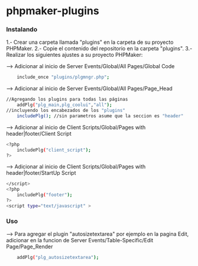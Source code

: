 # phpmaker-plugins

### Instalando
1.- Crear una carpeta llamada "plugins" en la carpeta de su proyecto PHPMaker.
2.- Copie el contenido del repositorio en la carpeta "plugins".
3.- Realizar los siguientes ajustes a su proyecto PHPMaker:

--> Adicionar al inicio de Server Events/Global/All Pages/Global Code
```sh
	include_once "plugins/plgmngr.php";
```
--> Adicionar al inicio de Server Events/Global/All Pages/Page_Head
```sh
//Agregando los plugins para todas las páginas
	addPlg("plg_main,plg_coolui","all");
//incluyendo los encabezados de los "plugins"
	includePlg(); //sin parametros asume que la seccion es "header"
```
--> Adicionar al inicio de Client Scripts/Global/Pages with header|footer/Client Script
```sh
<?php    
	includePlg("client_script");
?>
```
--> Adicionar al inicio de Client Scripts/Global/Pages with header|footer/StartUp Script
```sh
</script>
<?php
	includePlg("footer");
?>
<script type="text/javascript" >
```
### Uso
--> Para agregar el plugin "autosizetextarea" por ejemplo en la pagina Edit,
	adicionar en la funcion de Server Events/Table-Specific/Edit Page/Page_Render
```sh
	addPlg("plg_autosizetextarea");
```

